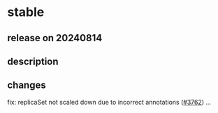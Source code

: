 # stable

## release on 20240814

## description

## changes

fix: replicaSet not scaled down due to incorrect annotations (<a class="issue-link js-issue-link" data-error-text="Failed to load title" data-id="2444830909" data-permission-text="Title is private" data-url="https://github.com/argoproj/argo-rollouts/issues/3762" data-hovercard-type="issue" data-hovercard-url="/argoproj/argo-rollouts/issues/3762/hovercard" href="https://github.com/argoproj/argo-rollouts/issues/3762">#3762</a>) …

